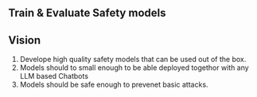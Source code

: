 ## Train & Evaluate Safety models

## Vision
1. Develope high quality safety models that can be used out of the box.
2. Models should to small enough to be able deployed togethor with any LLM based Chatbots
3. Models should be safe enough to prevenet basic attacks.


